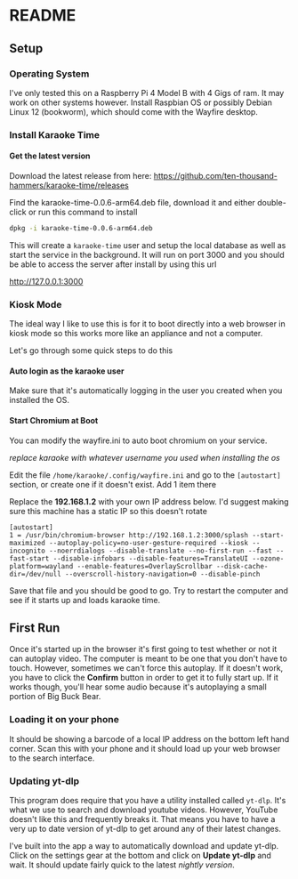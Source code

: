 # README

## Setup

### Operating System

I've only tested this on a Raspberry Pi 4 Model B with 4 Gigs of ram. It may work on other systems however. Install Raspbian OS or possibly Debian Linux 12 (bookworm), which should come with the Wayfire desktop.

### Install Karaoke Time

#### Get the latest version

Download the latest release from here: https://github.com/ten-thousand-hammers/karaoke-time/releases

Find the karaoke-time-0.0.6-arm64.deb file, download it and either double-click or run this command to install

```bash
dpkg -i karaoke-time-0.0.6-arm64.deb
```

This will create a `karaoke-time` user and setup the local database as well as start the service in the background. It will run on port 3000 and you should be able to access the server after install by using this url

http://127.0.0.1:3000

### Kiosk Mode

The ideal way I like to use this is for it to boot directly into a web browser in kiosk mode so this works more like an appliance and not a computer.

Let's go through some quick steps to do this

#### Auto login as the karaoke user

Make sure that it's automatically logging in the user you created when you installed the OS.

#### Start Chromium at Boot

You can modify the wayfire.ini to auto boot chromium on your service.

_replace karaoke with whatever username you used when installing the os_

Edit the file `/home/karaoke/.config/wayfire.ini` and go to the `[autostart]` section, or create one if it doesn't exist. Add 1 item there

Replace the **192.168.1.2** with your own IP address below. I'd suggest making sure this machine has a static IP so this doesn't rotate

```
[autostart]
1 = /usr/bin/chromium-browser http://192.168.1.2:3000/splash --start-maximized --autoplay-policy=no-user-gesture-required --kiosk --incognito --noerrdialogs --disable-translate --no-first-run --fast --fast-start --disable-infobars --disable-features=TranslateUI --ozone-platform=wayland --enable-features=OverlayScrollbar --disk-cache-dir=/dev/null --overscroll-history-navigation=0 --disable-pinch
```

Save that file and you should be good to go. Try to restart the computer and see if it starts up and loads karaoke time.

## First Run

Once it's started up in the browser it's first going to test whether or not it can autoplay video. The computer is meant to be one that you don't have to touch. However, sometimes we can't force this autoplay. If it doesn't work, you have to click the **Confirm** button in order to get it to fully start up. If it works though, you'll hear some audio because it's autoplaying a small portion of Big Buck Bear.

### Loading it on your phone

It should be showing a barcode of a local IP address on the bottom left hand corner. Scan this with your phone and it should load up your web browser to the search interface.

### Updating yt-dlp

This program does require that you have a utility installed called `yt-dlp`. It's what we use to search and download youtube videos. However, YouTube doesn't like this and frequently breaks it. That means you have to have a very up to date version of yt-dlp to get around any of their latest changes.

I've built into the app a way to automatically download and update yt-dlp. Click on the settings gear at the bottom and click on **Update yt-dlp** and wait. It should update fairly quick to the latest _nightly version_.
